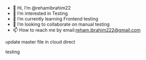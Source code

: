 - 👋 Hi, I’m @rehamibrahim22
- 👀 I’m interested in Testing
- 🌱 I’m currently learning Frontend testing
- 💞️ I’m looking to collaborate on manual testing
- 📫 How to reach me by email:reham.ibrahim222@gmail.com

<!---
rehamibrahim22/rehamibrahim22 is a ✨ special ✨ repository because its `README.md` (this file) appears on your GitHub profile.
You can click the Preview link to take a look at your changes.
--->

update master file in cloud direct

testing

